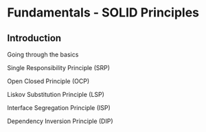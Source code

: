 # Fundamentals - SOLID Principles

## Introduction
Going through the basics

Single Responsibility Principle (SRP)

Open Closed Principle (OCP)

Liskov Substitution Principle (LSP)

Interface Segregation Principle (ISP)

Dependency Inversion Principle (DIP)
